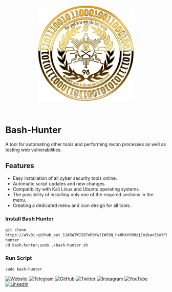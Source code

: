 <div align=center markdown="1">

![Unk9-Logo](https://raw.githubusercontent.com/unk9vvn/unk9vvn.github.io/main/logo.png)

</div>
<br>
</div>

# Bash-Hunter
A tool for automating other tools and performing recon processes as well as testing web vulnerabilities.
## Features
- Easy installation of all cyber security tools online.
- Automatic script updates and new changes.
- Compatibility with Kali Linux and Ubuntu operating systems.
- The possibility of installing only one of the required sections in the menu.
- Creating a dedicated menu and icon design for all tools.

### Install Bash Hunter
```
git clone https://a9v8i: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@github.com/unk9vvn/bash-hunter
cd bash-hunter;sudo ./bash-hunter.sh
```
### Run Script
```
sudo bash-hunter
```

[![Website](https://img.shields.io/badge/Website-000000?style=flat&logo=google-chrome&logoColor=white)](https://unk9vvn.com)
[![Telegram](https://img.shields.io/badge/Telegram-2CA5E0?style=flat&logo=telegram&logoColor=white)](https://t.me/unk9vvn)
[![GitHub](https://img.shields.io/badge/GitHub-181717?style=flat&logo=github&logoColor=white)](https://github.com/unk9vvn)
[![Twitter](https://img.shields.io/badge/Twitter-1DA1F2?style=flat&logo=twitter&logoColor=white)](https://twitter.com/unk9vvn)
[![Instagram](https://img.shields.io/badge/Instagram-E4405F?style=flat&logo=instagram&logoColor=white)](https://instagram.com/unk9vvnx)
[![YouTube](https://img.shields.io/badge/YouTube-FF0000?style=flat&logo=youtube&logoColor=white)](https://youtube.com/c/unk9vvnx)
[![LinkedIn](https://img.shields.io/badge/LinkedIn-0A66C2?style=flat&logo=linkedin&logoColor=white)](https://linkedin.com/company/unk9vvn)

